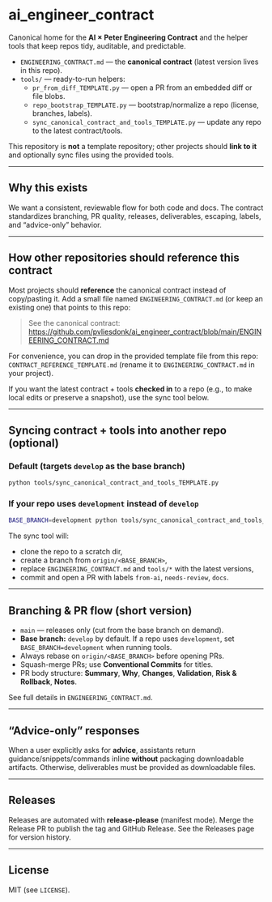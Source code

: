 # ai_engineer_contract

Canonical home for the **AI × Peter Engineering Contract** and the helper tools that keep repos tidy, auditable, and predictable.

- `ENGINEERING_CONTRACT.md` — the **canonical contract** (latest version lives in this repo).
- `tools/` — ready-to-run helpers:
  - `pr_from_diff_TEMPLATE.py` — open a PR from an embedded diff or file blobs.
  - `repo_bootstrap_TEMPLATE.py` — bootstrap/normalize a repo (license, branches, labels).
  - `sync_canonical_contract_and_tools_TEMPLATE.py` — update any repo to the latest contract/tools.

This repository is **not** a template repository; other projects should **link to it** and optionally sync files using the provided tools.

---

## Why this exists

We want a consistent, reviewable flow for both code and docs. The contract standardizes branching, PR quality, releases, deliverables, escaping, labels, and “advice-only” behavior.

---

## How other repositories should reference this contract

Most projects should **reference** the canonical contract instead of copy/pasting it. Add a small file named `ENGINEERING_CONTRACT.md` (or keep an existing one) that points to this repo:

> See the canonical contract: https://github.com/pvliesdonk/ai_engineer_contract/blob/main/ENGINEERING_CONTRACT.md

For convenience, you can drop in the provided template file from this repo: `CONTRACT_REFERENCE_TEMPLATE.md` (rename it to `ENGINEERING_CONTRACT.md` in your project).

If you want the latest contract + tools **checked in** to a repo (e.g., to make local edits or preserve a snapshot), use the sync tool below.

---

## Syncing contract + tools into another repo (optional)

### Default (targets `develop` as the base branch)
```bash
python tools/sync_canonical_contract_and_tools_TEMPLATE.py
```

### If your repo uses `development` instead of `develop`
```bash
BASE_BRANCH=development python tools/sync_canonical_contract_and_tools_TEMPLATE.py
```

The sync tool will:
- clone the repo to a scratch dir,
- create a branch from `origin/<BASE_BRANCH>`,
- replace `ENGINEERING_CONTRACT.md` and `tools/*` with the latest versions,
- commit and open a PR with labels `from-ai`, `needs-review`, `docs`.

---

## Branching & PR flow (short version)

- `main` — releases only (cut from the base branch on demand).
- **Base branch:** `develop` by default. If a repo uses `development`, set `BASE_BRANCH=development` when running tools.
- Always rebase on `origin/<BASE_BRANCH>` before opening PRs.
- Squash-merge PRs; use **Conventional Commits** for titles.
- PR body structure: **Summary**, **Why**, **Changes**, **Validation**, **Risk & Rollback**, **Notes**.

See full details in `ENGINEERING_CONTRACT.md`.

---

## “Advice-only” responses

When a user explicitly asks for **advice**, assistants return guidance/snippets/commands inline **without** packaging downloadable artifacts. Otherwise, deliverables must be provided as downloadable files.

---

## Releases

Releases are automated with **release-please** (manifest mode). Merge the Release PR to publish the tag and GitHub Release. See the Releases page for version history.

---

## License

MIT (see `LICENSE`).


